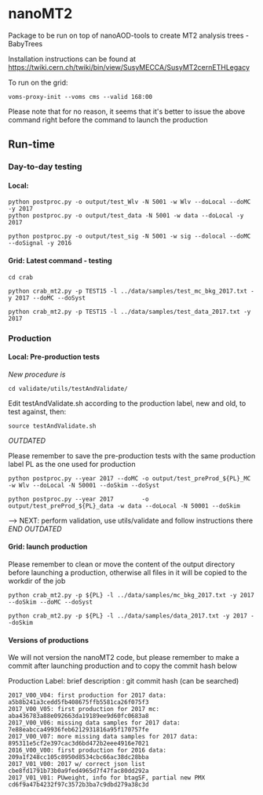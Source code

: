 # nanoMT2
Package to be run on top of nanoAOD-tools to create MT2 analysis trees - BabyTrees

Installation instructions can be found at
https://twiki.cern.ch/twiki/bin/view/SusyMECCA/SusyMT2cernETHLegacy

To run on the grid:
```
voms-proxy-init --voms cms --valid 168:00
```
Please note that for no reason, it seems that it's better to issue the above command right before 
the command to launch the production

## Run-time

### Day-to-day testing

#### Local: 
```
python postproc.py -o output/test_Wlv -N 5001 -w Wlv --doLocal --doMC -y 2017
python postproc.py -o output/test_data -N 5001 -w data --doLocal -y 2017

python postproc.py -o output/test_sig -N 5001 -w sig --dolocal --doMC --doSignal -y 2016 

```
#### Grid: Latest command - testing
```
cd crab

python crab_mt2.py -p TEST15 -l ../data/samples/test_mc_bkg_2017.txt -y 2017 --doMC --doSyst

python crab_mt2.py -p TEST15 -l ../data/samples/test_data_2017.txt -y 2017
```

### Production

#### Local: Pre-production tests

*New procedure is* 
```
cd validate/utils/testAndValidate/
```
Edit testAndValidate.sh according to the production label, new and old, to test against, then:
```
source testAndValidate.sh
```

*OUTDATED*

Please remember to save the pre-production tests with the same production label PL as the one used for production

```
python postproc.py --year 2017 --doMC -o output/test_preProd_${PL}_MC  -w Wlv --doLocal -N 50001 --doSkim --doSyst

python postproc.py --year 2017        -o output/test_preProd_${PL}_data -w data --doLocal -N 50001 --doSkim
``` 
--> NEXT: perform validation, use utils/validate and follow instructions there
*END OUTDATED*

#### Grid: launch production
Please remember to clean or move the content of the output directory before launching a production, otherwise all files in it will be copied to the workdir of the job
```
python crab_mt2.py -p ${PL} -l ../data/samples/mc_bkg_2017.txt -y 2017 --doSkim --doMC --doSyst

python crab_mt2.py -p ${PL} -l ../data/samples/data_2017.txt -y 2017 --doSkim
```

#### Versions of productions
We will not version the nanoMT2 code, but please remember to make a commit after launching production and to copy the commit hash below

Production Label: brief description : git commit hash (can be searched)
```
2017_V00_V04: first production for 2017 data:		 a5b8b241a3cedd5fb408675ffb5581ca26f075f3
2017_V00_V05: first production for 2017 mc: 		 aba436783a88e092663da19189ee9d60fc0683a8
2017_V00_V06: missing data samples for 2017 data:        7e88eabcca49936feb6212931816a95f170757fe
2017_V00_V07: more missing data samples for 2017 data:   895311e5cf2e397cac3d6bd472b2eee4916e7021
2016_V00_V00: first production for 2016 data:            209a1f248cc105c8950d8534cbc66ac38dc28bba
2017_V01_V00: 2017 w/ correct json list                  cbe8fd1791b73b0a9fed4965d7f47fac80dd292a
2017_V01_V01: PUweight, info for btagSF, partial new PMX cd6f9a47b4232f97c3572b3ba7c9dbd279a38c3d
```


